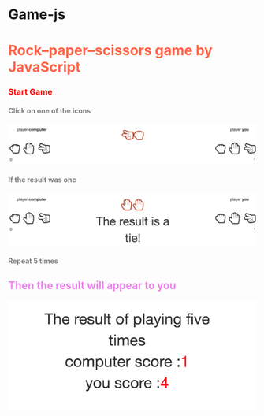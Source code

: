 # Game-js

<h1 style="color:Tomato;"> Rock–paper–scissors game by JavaScript </h1>


<h3 style="color:Red;"> Start Game </h3>

<h4 style="color:Gray;"> Click on one of the icons </h4>
<img src="https://raw.githubusercontent.com/Farajpour/Game-js/master/1.png"/>

<h4 style="color:Gray;"> If the result was one </h4>
<img src="https://raw.githubusercontent.com/Farajpour/Game-js/master/2.png"/>

<h4 style="color:Gray;"> Repeat 5 times </h4>

<h2 style="color:Violet;"> Then the result will appear to you </h2>
<img src="https://raw.githubusercontent.com/Farajpour/Game-js/master/3.png">
